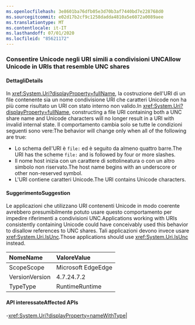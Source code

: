 ```yaml
---
ms.openlocfilehash: 3e8601ba76dfb05e3d70b3af7440bd7e228768d0
ms.sourcegitcommit: e02d17b2cf9c1258dadda4810a5e6072a0089aee
ms.translationtype: MT
ms.contentlocale: it-IT
ms.lasthandoff: 07/01/2020
ms.locfileid: "85621172"
---
```

### <a name="allow-unicode-in-uris-that-resemble-unc-shares"></a><span data-ttu-id="b6551-101">Consentire Unicode negli URI simili a condivisioni UNC</span><span class="sxs-lookup"><span data-stu-id="b6551-101">Allow Unicode in URIs that resemble UNC shares</span></span>

#### <a name="details"></a><span data-ttu-id="b6551-102">Dettagli</span><span class="sxs-lookup"><span data-stu-id="b6551-102">Details</span></span>

<span data-ttu-id="b6551-103">In <xref:System.Uri?displayProperty=fullName>, la costruzione dell'URI di un file contenente sia un nome condivisione URI che caratteri Unicode non ha più come risultato un URI con stato interno non valido.</span><span class="sxs-lookup"><span data-stu-id="b6551-103">In <xref:System.Uri?displayProperty=fullName>, constructing a file URI containing both a UNC share name and Unicode characters will no longer result in a URI with invalid internal state.</span></span> <span data-ttu-id="b6551-104">Il comportamento cambia solo se tutte le condizioni seguenti sono vere:</span><span class="sxs-lookup"><span data-stu-id="b6551-104">The behavior will change only when all of the following are true:</span></span><ul><li><span data-ttu-id="b6551-105">Lo schema dell'URI è <code>file:</code> ed è seguito da almeno quattro barre.</span><span class="sxs-lookup"><span data-stu-id="b6551-105">The URI has the scheme <code>file:</code> and is followed by four or more slashes.</span></span></li><li><span data-ttu-id="b6551-106">Il nome host inizia con un carattere di sottolineatura o con un altro simbolo non riservato.</span><span class="sxs-lookup"><span data-stu-id="b6551-106">The host name begins with an underscore or other non-reserved symbol.</span></span></li><li><span data-ttu-id="b6551-107">L'URI contiene caratteri Unicode.</span><span class="sxs-lookup"><span data-stu-id="b6551-107">The URI contains Unicode characters.</span></span></li></ul>

#### <a name="suggestion"></a><span data-ttu-id="b6551-108">Suggerimento</span><span class="sxs-lookup"><span data-stu-id="b6551-108">Suggestion</span></span>

<span data-ttu-id="b6551-109">Le applicazioni che utilizzano URI contenenti Unicode in modo coerente avrebbero presumibilmente potuto usare questo comportamento per impedire riferimenti a condivisioni UNC.</span><span class="sxs-lookup"><span data-stu-id="b6551-109">Applications working with URIs consistently containing Unicode could have conceivably used this behavior to disallow references to UNC shares.</span></span> <span data-ttu-id="b6551-110">Tali applicazioni devono invece usare <xref:System.Uri.IsUnc>.</span><span class="sxs-lookup"><span data-stu-id="b6551-110">Those applications should use <xref:System.Uri.IsUnc> instead.</span></span>

| <span data-ttu-id="b6551-111">Nome</span><span class="sxs-lookup"><span data-stu-id="b6551-111">Name</span></span>    | <span data-ttu-id="b6551-112">Valore</span><span class="sxs-lookup"><span data-stu-id="b6551-112">Value</span></span>       |
|:--------|:------------|
| <span data-ttu-id="b6551-113">Scope</span><span class="sxs-lookup"><span data-stu-id="b6551-113">Scope</span></span>   |<span data-ttu-id="b6551-114">Microsoft Edge</span><span class="sxs-lookup"><span data-stu-id="b6551-114">Edge</span></span>|
|<span data-ttu-id="b6551-115">Version</span><span class="sxs-lookup"><span data-stu-id="b6551-115">Version</span></span>|<span data-ttu-id="b6551-116">4.7.2</span><span class="sxs-lookup"><span data-stu-id="b6551-116">4.7.2</span></span>|
|<span data-ttu-id="b6551-117">Type</span><span class="sxs-lookup"><span data-stu-id="b6551-117">Type</span></span>|<span data-ttu-id="b6551-118">Runtime</span><span class="sxs-lookup"><span data-stu-id="b6551-118">Runtime</span></span>

#### <a name="affected-apis"></a><span data-ttu-id="b6551-119">API interessate</span><span class="sxs-lookup"><span data-stu-id="b6551-119">Affected APIs</span></span>

-<xref:System.Uri?displayProperty=nameWithType></li></ul>|
